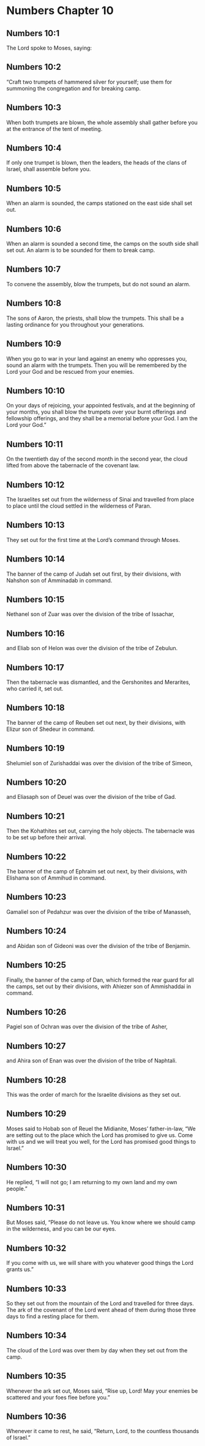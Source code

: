 # Numbers Chapter 10

## Numbers 10:1
The Lord spoke to Moses, saying:

## Numbers 10:2
“Craft two trumpets of hammered silver for yourself; use them for summoning the congregation and for breaking camp.

## Numbers 10:3
When both trumpets are blown, the whole assembly shall gather before you at the entrance of the tent of meeting.

## Numbers 10:4
If only one trumpet is blown, then the leaders, the heads of the clans of Israel, shall assemble before you.

## Numbers 10:5
When an alarm is sounded, the camps stationed on the east side shall set out.

## Numbers 10:6
When an alarm is sounded a second time, the camps on the south side shall set out. An alarm is to be sounded for them to break camp.

## Numbers 10:7
To convene the assembly, blow the trumpets, but do not sound an alarm.

## Numbers 10:8
The sons of Aaron, the priests, shall blow the trumpets. This shall be a lasting ordinance for you throughout your generations.

## Numbers 10:9
When you go to war in your land against an enemy who oppresses you, sound an alarm with the trumpets. Then you will be remembered by the Lord your God and be rescued from your enemies.

## Numbers 10:10
On your days of rejoicing, your appointed festivals, and at the beginning of your months, you shall blow the trumpets over your burnt offerings and fellowship offerings, and they shall be a memorial before your God. I am the Lord your God.”

## Numbers 10:11
On the twentieth day of the second month in the second year, the cloud lifted from above the tabernacle of the covenant law.

## Numbers 10:12
The Israelites set out from the wilderness of Sinai and travelled from place to place until the cloud settled in the wilderness of Paran.

## Numbers 10:13
They set out for the first time at the Lord’s command through Moses.

## Numbers 10:14
The banner of the camp of Judah set out first, by their divisions, with Nahshon son of Amminadab in command.

## Numbers 10:15
Nethanel son of Zuar was over the division of the tribe of Issachar,

## Numbers 10:16
and Eliab son of Helon was over the division of the tribe of Zebulun.

## Numbers 10:17
Then the tabernacle was dismantled, and the Gershonites and Merarites, who carried it, set out.

## Numbers 10:18
The banner of the camp of Reuben set out next, by their divisions, with Elizur son of Shedeur in command.

## Numbers 10:19
Shelumiel son of Zurishaddai was over the division of the tribe of Simeon,

## Numbers 10:20
and Eliasaph son of Deuel was over the division of the tribe of Gad.

## Numbers 10:21
Then the Kohathites set out, carrying the holy objects. The tabernacle was to be set up before their arrival.

## Numbers 10:22
The banner of the camp of Ephraim set out next, by their divisions, with Elishama son of Ammihud in command.

## Numbers 10:23
Gamaliel son of Pedahzur was over the division of the tribe of Manasseh,

## Numbers 10:24
and Abidan son of Gideoni was over the division of the tribe of Benjamin.

## Numbers 10:25
Finally, the banner of the camp of Dan, which formed the rear guard for all the camps, set out by their divisions, with Ahiezer son of Ammishaddai in command.

## Numbers 10:26
Pagiel son of Ochran was over the division of the tribe of Asher,

## Numbers 10:27
and Ahira son of Enan was over the division of the tribe of Naphtali.

## Numbers 10:28
This was the order of march for the Israelite divisions as they set out.

## Numbers 10:29
Moses said to Hobab son of Reuel the Midianite, Moses’ father-in-law, “We are setting out to the place which the Lord has promised to give us. Come with us and we will treat you well, for the Lord has promised good things to Israel.”

## Numbers 10:30
He replied, “I will not go; I am returning to my own land and my own people.”

## Numbers 10:31
But Moses said, “Please do not leave us. You know where we should camp in the wilderness, and you can be our eyes.

## Numbers 10:32
If you come with us, we will share with you whatever good things the Lord grants us.”

## Numbers 10:33
So they set out from the mountain of the Lord and travelled for three days. The ark of the covenant of the Lord went ahead of them during those three days to find a resting place for them.

## Numbers 10:34
The cloud of the Lord was over them by day when they set out from the camp.

## Numbers 10:35
Whenever the ark set out, Moses said, “Rise up, Lord! May your enemies be scattered and your foes flee before you.”

## Numbers 10:36
Whenever it came to rest, he said, “Return, Lord, to the countless thousands of Israel.”
